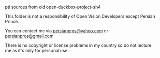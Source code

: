 pti sources from old open-duckbox-project-sh4

This folder is not a responsibility of Open Vision Developers except Persian Prince.

You can contact me via persianpros@yahoo.com or persianpros@gmail.com

There is no copyright or license problems in my country so do not lecture me as it's only for personal use.
